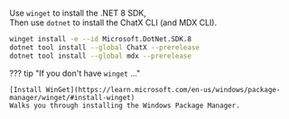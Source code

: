 Use `winget` to install the .NET 8 SDK,  
Then use `dotnet` to install the ChatX CLI (and MDX CLI).

```bash
winget install -e --id Microsoft.DotNet.SDK.8
dotnet tool install --global ChatX --prerelease
dotnet tool install --global mdx --prerelease
```

??? tip "If you don't have `winget` ..."

    [Install WinGet](https://learn.microsoft.com/en-us/windows/package-manager/winget/#install-winget)  
    Walks you through installing the Windows Package Manager.
